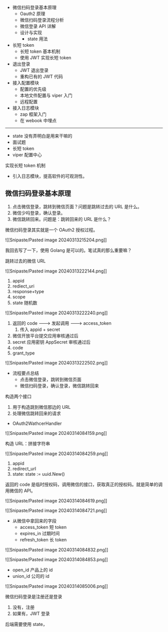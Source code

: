 - 微信扫码登录基本原理
	- Oauth2 原理
	- 微信扫码登录流程分析
	- 微信登录 API 详解
	- 设计与实现
		- state 用法
- 长短 token
	- 长短 token 基本机制
	- 使用 JWT 实现长短 token
- 退出登录
	- JWT 退出登录
	- 重构已有的 JWT 代码
- 接入配置模块
	- 配置的优先级
	- 本地文件配置与 viper 入门
	- 远程配置
- 接入日志模块
	- zap 框架入门
	- 在 webook 中埋点

---

- state 没有弄明白是用来干嘛的
- 面试题
- 长短 token
- viper 配置中心

实现长短 token 机制

- 引入日志模块，提高软件的可观测性。

## 微信扫码登录基本原理

1. 点击微信登录，跳转到微信页面？问题是跳转过去的 URL 是什么。
2. 微信少吗登录，确认登录。
3. 微信跳转回来。问题是：跳转回来的 URL 是什么？

微信扫码登录其实就是一个 OAuth2 授权过程。

![[Snipaste/Pasted image 20240313215204.png]]

我回去写了一下，使用 Golang 是可以的。笔试真的那么重要嘛？

跳转过去的微信 URL

![[Snipaste/Pasted image 20240313222144.png]]

1. appid
2. rediect_uri
3. response+type
4. scope
5. state 随机数

![[Snipaste/Pasted image 20240313222240.png]]

1. 返回的 code ---> 发起调用 ---> access_token
	1. 传入 appid + secret
2. 微信开放平台提交应用审核通过后
3. secret 应用密钥 AppSecret 审核通过后
4. code
5. grant_type

![[Snipaste/Pasted image 20240313222502.png]]

- 流程要点总结
	- 点击微信登录，跳转到微信页面
	- 微信扫码登录，确认登录，微信跳转回来

构造两个接口

1. 用于构造跳到微信那边的 URL
2. 处理微信跳转回来的请求

- OAuth2WathcerHandler

![[Snipaste/Pasted image 20240314084159.png]]

构造 URL：拼接字符串

![[Snipaste/Pasted image 20240314084259.png]]

1. appid
2. redirect_url
3. state: state := uuid.New()

返回的 code 是临时授权码，调用微信的接口，获取真正的授权码。就是简单的调用微信的 API。

![[Snipaste/Pasted image 20240314084619.png]]

![[Snipaste/Pasted image 20240314084721.png]]

- 从微信中拿回来的字段
	- access_token 短 token
	- expires_in 过期时间
	- refresh_token 长 token

![[Snipaste/Pasted image 20240314084832.png]]

![[Snipaste/Pasted image 20240314084853.png]]

- open_id 产品上的 id
- union_id 公司的 id

![[Snipaste/Pasted image 20240314085006.png]]

 微信扫码登录是注册还是登录

 1. 没有，注册
 2. 如果有，JWT 登录

后端需要使用 state，